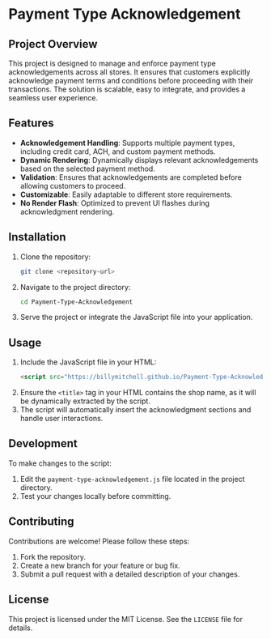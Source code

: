 # Payment Type Acknowledgement

## Project Overview
This project is designed to manage and enforce payment type acknowledgements across all stores. It ensures that customers explicitly acknowledge payment terms and conditions before proceeding with their transactions. The solution is scalable, easy to integrate, and provides a seamless user experience.

## Features
- **Acknowledgement Handling**: Supports multiple payment types, including credit card, ACH, and custom payment methods.
- **Dynamic Rendering**: Dynamically displays relevant acknowledgements based on the selected payment method.
- **Validation**: Ensures that acknowledgements are completed before allowing customers to proceed.
- **Customizable**: Easily adaptable to different store requirements.
- **No Render Flash**: Optimized to prevent UI flashes during acknowledgment rendering.

## Installation
1. Clone the repository:
   ```bash
   git clone <repository-url>
   ```
2. Navigate to the project directory:
   ```bash
   cd Payment-Type-Acknowledgement
   ```
3. Serve the project or integrate the JavaScript file into your application.

## Usage
1. Include the JavaScript file in your HTML:
   ```html
   <script src="https://billymitchell.github.io/Payment-Type-Acknowledgement-/payment-type-acknowledgement.js" defer></script>
   ```
2. Ensure the `<title>` tag in your HTML contains the shop name, as it will be dynamically extracted by the script.
3. The script will automatically insert the acknowledgment sections and handle user interactions.

## Development
To make changes to the script:
1. Edit the `payment-type-acknowledgement.js` file located in the project directory.
2. Test your changes locally before committing.

## Contributing
Contributions are welcome! Please follow these steps:
1. Fork the repository.
2. Create a new branch for your feature or bug fix.
3. Submit a pull request with a detailed description of your changes.

## License
This project is licensed under the MIT License. See the `LICENSE` file for details.